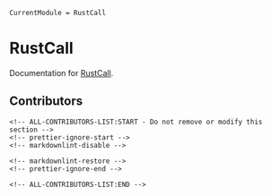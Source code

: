 ```@meta
CurrentModule = RustCall
```

# RustCall

Documentation for [RustCall](https://github.com/miguelraz/RustCall.jl).

## Contributors

```@raw html
<!-- ALL-CONTRIBUTORS-LIST:START - Do not remove or modify this section -->
<!-- prettier-ignore-start -->
<!-- markdownlint-disable -->

<!-- markdownlint-restore -->
<!-- prettier-ignore-end -->

<!-- ALL-CONTRIBUTORS-LIST:END -->
```

